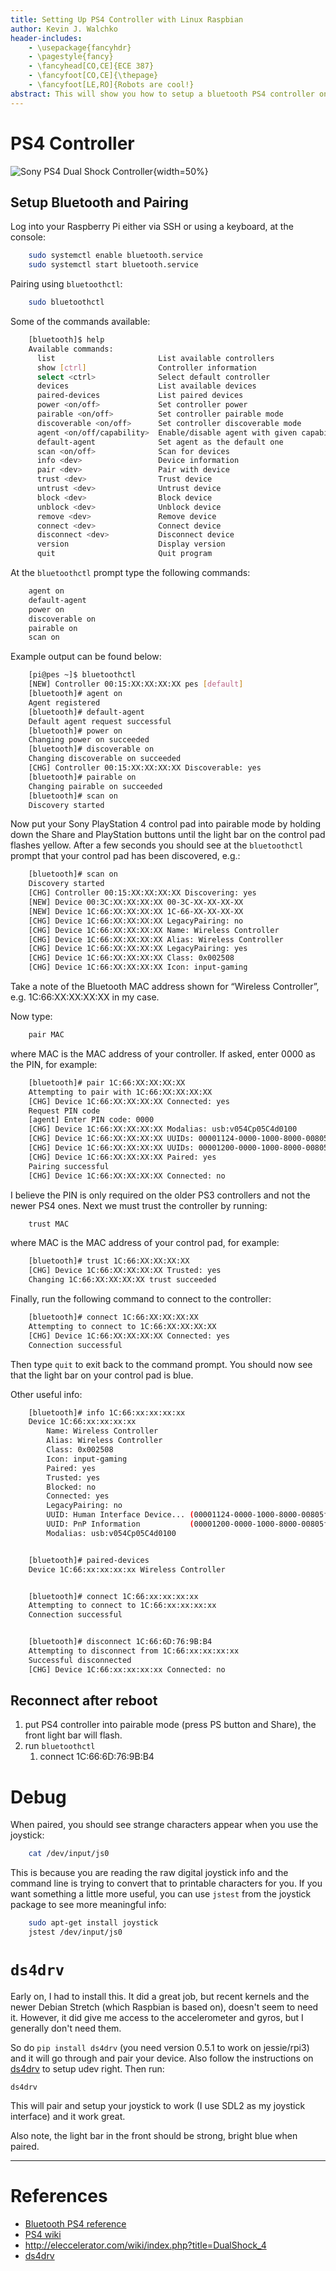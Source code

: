```yaml
---
title: Setting Up PS4 Controller with Linux Raspbian
author: Kevin J. Walchko
header-includes:
    - \usepackage{fancyhdr}
    - \pagestyle{fancy}
    - \fancyhead[CO,CE]{ECE 387}
    - \fancyfoot[CO,CE]{\thepage}
    - \fancyfoot[LE,RO]{Robots are cool!}
abstract: This will show you how to setup a bluetooth PS4 controller on a Raspberry Pi with Linux Raspbian. You won't have access to *everything*, like the accels and gyros, but you will have all of the buttons and analog sticks. Then using python and SDL2, I can easily interface with joystick.
---
```


# PS4 Controller

![Sony PS4 Dual Shock Controller](pics/ps4.jpg){width=50%}

## Setup Bluetooth and Pairing

Log into your Raspberry Pi either via SSH or using a keyboard, at the console:

```bash
	sudo systemctl enable bluetooth.service
	sudo systemctl start bluetooth.service
```

Pairing using `bluetoothctl`:

```bash
	sudo bluetoothctl
```

Some of the commands available:

```bash
	[bluetooth]$ help
	Available commands:
	  list                       List available controllers
	  show [ctrl]                Controller information
	  select <ctrl>              Select default controller
	  devices                    List available devices
	  paired-devices             List paired devices
	  power <on/off>             Set controller power
	  pairable <on/off>          Set controller pairable mode
	  discoverable <on/off>      Set controller discoverable mode
	  agent <on/off/capability>  Enable/disable agent with given capability
	  default-agent              Set agent as the default one
	  scan <on/off>              Scan for devices
	  info <dev>                 Device information
	  pair <dev>                 Pair with device
	  trust <dev>                Trust device
	  untrust <dev>              Untrust device
	  block <dev>                Block device
	  unblock <dev>              Unblock device
	  remove <dev>               Remove device
	  connect <dev>              Connect device
	  disconnect <dev>           Disconnect device
	  version                    Display version
	  quit                       Quit program
```

At the `bluetoothctl` prompt type the following commands:

```bash
	agent on
	default-agent
	power on
	discoverable on
	pairable on
	scan on
```

Example output can be found below:

```bash
	[pi@pes ~]$ bluetoothctl
	[NEW] Controller 00:15:XX:XX:XX:XX pes [default]
	[bluetooth]# agent on
	Agent registered
	[bluetooth]# default-agent
	Default agent request successful
	[bluetooth]# power on
	Changing power on succeeded
	[bluetooth]# discoverable on
	Changing discoverable on succeeded
	[CHG] Controller 00:15:XX:XX:XX:XX Discoverable: yes
	[bluetooth]# pairable on
	Changing pairable on succeeded
	[bluetooth]# scan on
	Discovery started
```

Now put your Sony PlayStation 4 control pad into pairable mode by holding down
the Share and PlayStation buttons until the light bar on the control pad flashes
yellow. After a few seconds you should see at the `bluetoothctl` prompt that
your control pad has been discovered, e.g.:

```bash
	[bluetooth]# scan on
	Discovery started
	[CHG] Controller 00:15:XX:XX:XX:XX Discovering: yes
	[NEW] Device 00:3C:XX:XX:XX:XX 00-3C-XX-XX-XX-XX
	[NEW] Device 1C:66:XX:XX:XX:XX 1C-66-XX-XX-XX-XX
	[CHG] Device 1C:66:XX:XX:XX:XX LegacyPairing: no
	[CHG] Device 1C:66:XX:XX:XX:XX Name: Wireless Controller
	[CHG] Device 1C:66:XX:XX:XX:XX Alias: Wireless Controller
	[CHG] Device 1C:66:XX:XX:XX:XX LegacyPairing: yes
	[CHG] Device 1C:66:XX:XX:XX:XX Class: 0x002508
	[CHG] Device 1C:66:XX:XX:XX:XX Icon: input-gaming
```

Take a note of the Bluetooth MAC address shown for “Wireless Controller”, e.g.
1C:66:XX:XX:XX:XX in my case.

Now type:

```bash
	pair MAC
```

where MAC is the MAC address of your controller. If asked, enter 0000
as the PIN, for example:

```bash
	[bluetooth]# pair 1C:66:XX:XX:XX:XX
	Attempting to pair with 1C:66:XX:XX:XX:XX
	[CHG] Device 1C:66:XX:XX:XX:XX Connected: yes
	Request PIN code
	[agent] Enter PIN code: 0000
	[CHG] Device 1C:66:XX:XX:XX:XX Modalias: usb:v054Cp05C4d0100
	[CHG] Device 1C:66:XX:XX:XX:XX UUIDs: 00001124-0000-1000-8000-00805f9b34fb
	[CHG] Device 1C:66:XX:XX:XX:XX UUIDs: 00001200-0000-1000-8000-00805f9b34fb
	[CHG] Device 1C:66:XX:XX:XX:XX Paired: yes
	Pairing successful
	[CHG] Device 1C:66:XX:XX:XX:XX Connected: no
```

I believe the PIN is only required on the older PS3 controllers and not the newer
PS4 ones. Next we must trust the controller by running:

```bash
	trust MAC
```

where MAC is the MAC address of your control pad, for example:

```bash
	[bluetooth]# trust 1C:66:XX:XX:XX:XX
	[CHG] Device 1C:66:XX:XX:XX:XX Trusted: yes
	Changing 1C:66:XX:XX:XX:XX trust succeeded
```

Finally, run the following command to connect to the controller:

```bash
	[bluetooth]# connect 1C:66:XX:XX:XX:XX
	Attempting to connect to 1C:66:XX:XX:XX:XX
	[CHG] Device 1C:66:XX:XX:XX:XX Connected: yes
	Connection successful
```

Then type `quit` to exit back to the command prompt. You should now see that
the light bar on your control pad is blue.

Other useful info:

```bash
	[bluetooth]# info 1C:66:xx:xx:xx:xx
	Device 1C:66:xx:xx:xx:xx
		Name: Wireless Controller
		Alias: Wireless Controller
		Class: 0x002508
		Icon: input-gaming
		Paired: yes
		Trusted: yes
		Blocked: no
		Connected: yes
		LegacyPairing: no
		UUID: Human Interface Device... (00001124-0000-1000-8000-00805f9b34fb)
		UUID: PnP Information           (00001200-0000-1000-8000-00805f9b34fb)
		Modalias: usb:v054Cp05C4d0100


	[bluetooth]# paired-devices
	Device 1C:66:xx:xx:xx:xx Wireless Controller


	[bluetooth]# connect 1C:66:xx:xx:xx:xx
	Attempting to connect to 1C:66:xx:xx:xx:xx
	Connection successful


	[bluetooth]# disconnect 1C:66:6D:76:9B:B4
	Attempting to disconnect from 1C:66:xx:xx:xx:xx
	Successful disconnected
	[CHG] Device 1C:66:xx:xx:xx:xx Connected: no
```

## Reconnect after reboot

1. put PS4 controller into pairable mode (press PS button and Share), the front light bar will flash.
2. run `bluetoothctl`
	1. connect 1C:66:6D:76:9B:B4

# Debug

When paired, you should see strange characters appear when you use the joystick:

```bash
	cat /dev/input/js0
```

This is because you are reading the raw digital joystick info and the command line
is trying to convert that to printable characters for you. If you want something
a little more useful, you can use `jstest` from the joystick package to see
more meaningful info:

```bash
	sudo apt-get install joystick
	jstest /dev/input/js0
```

# `ds4drv`

Early on, I had to install this. It did a great job, but recent kernels and the
newer Debian Stretch (which Raspbian is based on), doesn't seem to need it.
However, it did give me access to the accelerometer and gyros, but I generally
don't need them.

So do `pip install ds4drv` (you need version 0.5.1 to work on jessie/rpi3) and
it will go through and pair your device. Also follow the instructions on
[ds4drv](https://github.com/chrippa/ds4drv) to setup udev right. Then run:

	ds4drv

This will pair and setup your joystick to work (I use SDL2 as my joystick interface)
and it work great.

Also note, the light bar in the front should be strong, bright blue when paired.

-------------------------------------------------------------------------------

# References

* [Bluetooth PS4 reference](http://pes.mundayweb.com/html/Using%20PS4%20Control%20Pads%20via%20Bluetooth.html)
* [PS4 wiki](http://www.psdevwiki.com/ps4/DualShock_4)
* http://eleccelerator.com/wiki/index.php?title=DualShock_4
* [ds4drv](https://github.com/chrippa/ds4drv)
